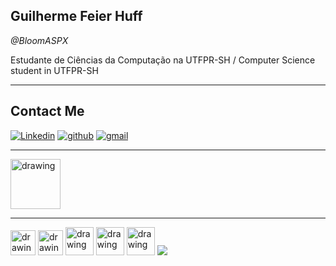 ## **Guilherme Feier Huff** 
_@BloomASPX_

Estudante de Ciências da Computação na UTFPR-SH / Computer Science student in UTFPR-SH

---
## **Contact Me**
[![Linkedin](https://camo.githubusercontent.com/a80d00f23720d0bc9f55481cfcd77ab79e141606829cf16ec43f8cacc7741e46/68747470733a2f2f696d672e736869656c64732e696f2f62616467652f4c696e6b6564496e2d3030373742353f7374796c653d666f722d7468652d6261646765266c6f676f3d6c696e6b6564696e266c6f676f436f6c6f723d7768697465)](https://www.linkedin.com/in/guilherme-huff-7021161b7/) [![github](https://camo.githubusercontent.com/fbc3df79ffe1a99e482b154b29262ecbb10d6ee4ed22faa82683aa653d72c4e1/68747470733a2f2f696d672e736869656c64732e696f2f62616467652f4769744875622d3130303030303f7374796c653d666f722d7468652d6261646765266c6f676f3d676974687562266c6f676f436f6c6f723d7768697465)](https://github.com/BloomASPX) [![gmail](https://camo.githubusercontent.com/927d6b3961fa048ff7303daf291cb5869dfa25018997cf8c1373c2f6a85b1458/68747470733a2f2f696d672e736869656c64732e696f2f62616467652f2d476d61696c2d2532333333333f7374796c653d666f722d7468652d6261646765266c6f676f3d676d61696c266c6f676f436f6c6f723d7768697465)](ghuffg00@gmail.com)

---
<a href="http://lattes.cnpq.br/8256625443264241"><img src="https://static.wixstatic.com/media/24200e_97934924f1784580bd18f1b7216be9d3.png/v1/fill/w_173,h_128,al_c,q_85,usm_0.66_1.00_0.01/24200e_97934924f1784580bd18f1b7216be9d3.webp" alt="drawing" width="80"/></a>

---
<img src= "https://cdn-icons-png.flaticon.com/512/226/226777.png" alt="drawing" width="40px"/> <img src= "https://cdn-icons-png.flaticon.com/512/1199/1199124.png" alt="drawing" width="40px"/> <img src= "https://cdn-icons-png.flaticon.com/512/888/888897.png" alt="drawing" width="45px"/> <img src= "https://cdn-icons-png.flaticon.com/512/888/888909.png" alt="drawing" width="45px"/> <img src= "https://cdn-icons-png.flaticon.com/512/274/274439.png" alt="drawing" width="45px"/> <img src="https://img.icons8.com/color/48/000000/python--v1.png"/>

